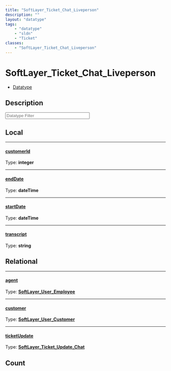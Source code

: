 ```yaml
---
title: "SoftLayer_Ticket_Chat_Liveperson"
description: ""
layout: "datatype"
tags:
    - "datatype"
    - "sldn"
    - "Ticket"
classes:
    - "SoftLayer_Ticket_Chat_Liveperson"
---
```


# SoftLayer_Ticket_Chat_Liveperson
<div id='service-datatype'>
    <ul id='sldn-reference-tabs'>
        <li id='datatype'> <a href='/reference/datatypes/SoftLayer_Ticket_Chat_Liveperson' >Datatype</a></li>
    </ul>
</div>

## Description 








<!-- Filer BEGIN -->
<div class="view-filters">
        <div class="clearfix">
            <div class="search-input-box">
                <input placeholder="Datatype Filter" onkeyup="titleSearch(inputId='prop-input', divId='properties', elementClass='prop-row')" 
                    type="text" id="prop-input" value="" size="30" maxlength="128" class="form-text">
            </div>
        </div>
</div>
<!-- Filer END -->

<div id="properties" class="content">
<div id="localProperties" class="prop-content" >

## Local
<div class="prop-row">

-----
[customerId]: #customerid
#### [customerId]
  
<span class="type-label">Type: </span>**integer**  



</div>
<div class="prop-row">

-----
[endDate]: #enddate
#### [endDate]
  
<span class="type-label">Type: </span>**dateTime**  



</div>
<div class="prop-row">

-----
[startDate]: #startdate
#### [startDate]
  
<span class="type-label">Type: </span>**dateTime**  



</div>
<div class="prop-row">

-----
[transcript]: #transcript
#### [transcript]
  
<span class="type-label">Type: </span>**string**  



</div>
</div>
<!-- LOCAL PROPERTY END -->

<div id="relationalProperties"  class="prop-content" >

## Relational
<div class="prop-row">

-----
[agent]: #agent
#### [agent]
  
<span class="type-label">Type: </span>**<a href='/reference/datatypes/SoftLayer_User_Employee'>SoftLayer_User_Employee </a>**  



</div>
<div class="prop-row">

-----
[customer]: #customer
#### [customer]
  
<span class="type-label">Type: </span>**<a href='/reference/datatypes/SoftLayer_User_Customer'>SoftLayer_User_Customer </a>**  



</div>
<div class="prop-row">

-----
[ticketUpdate]: #ticketupdate
#### [ticketUpdate]
  
<span class="type-label">Type: </span>**<a href='/reference/datatypes/SoftLayer_Ticket_Update_Chat'>SoftLayer_Ticket_Update_Chat </a>**  



</div>

## Count
</div>


